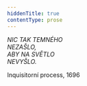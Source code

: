 ```yaml
---
hiddenTitle: true
contentType: prose
---
```


<section>

_NIC TAK TEMNÉHO  
NEZAŠLO,  
ABY NA SVĚTLO  
NEVYŠLO._  

<div class="centered">

<div class="verse">

Inquisitorní process, 1696

</div>

</div>

</section>
